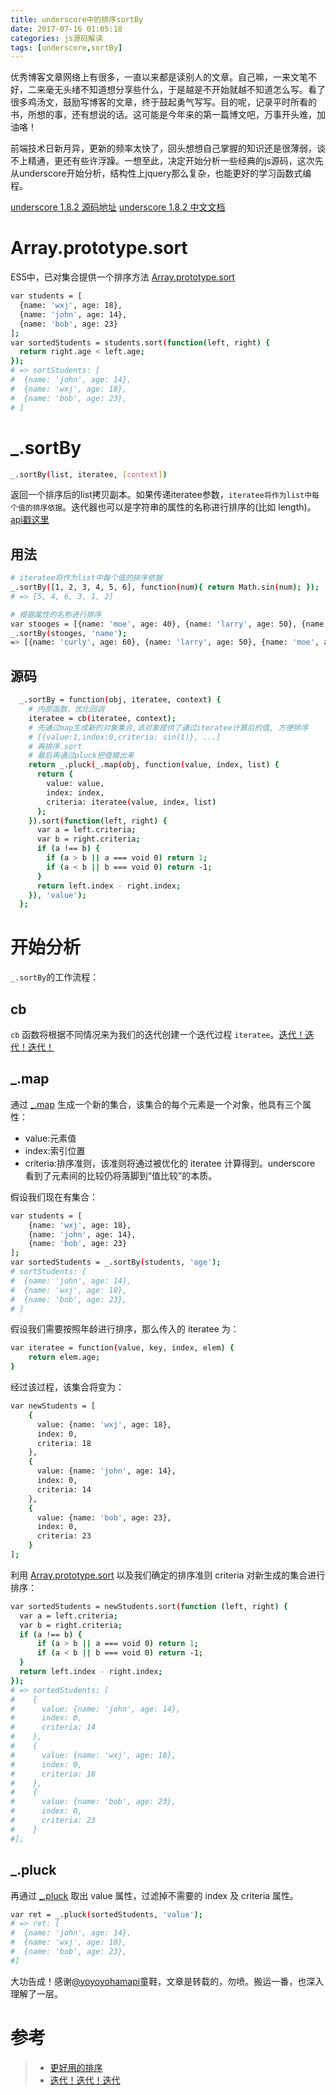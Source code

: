 ```yaml
---
title: underscore中的排序sortBy
date: 2017-07-16 01:05:18
categories: js源码解读
tags: [underscore,sortBy]
---
```

优秀博客文章网络上有很多，一直以来都是读别人的文章。自己嘛，一来文笔不好，二来毫无头绪不知道想分享些什么，于是越是不开始就越不知道怎么写。看了很多鸡汤文，鼓励写博客的文章，终于鼓起勇气写写。目的呢，记录平时所看的书，所想的事，还有想说的话。这可能是今年来的第一篇博文吧，万事开头难，加油咯！

前端技术日新月异，更新的频率太快了，回头想想自己掌握的知识还是很薄弱，谈不上精通，更还有些许浮躁。一想至此，决定开始分析一些经典的js源码，这次先从underscore开始分析，结构性上jquery那么复杂，也能更好的学习函数式编程。

[underscore 1.8.2 源码地址](http://www.css88.com/doc/underscore1.8.2/docs/underscore.html)
[underscore 1.8.2 中文文档](http://www.css88.com/doc/underscore1.8.2/)

# Array.prototype.sort

ES5中，已对集合提供一个排序方法 [Array.prototype.sort](https://developer.mozilla.org/zh-CN/docs/Web/JavaScript/Reference/Global_Objects/Array/sort)

``` bash
var students = [
  {name: 'wxj', age: 18},
  {name: 'john', age: 14},
  {name: 'bob', age: 23}
];
var sortedStudents = students.sort(function(left, right) {
  return right.age < left.age;
});
# => sortStudents: [
#  {name: 'john', age: 14},
#  {name: 'wxj', age: 18},
#  {name: 'bob', age: 23},
# ]
```

# _.sortBy
``` bash
_.sortBy(list, iteratee, [context]) 
```
返回一个排序后的list拷贝副本。如果传递iteratee参数，`iteratee将作为list中每个值的排序依据`。迭代器也可以是字符串的属性的名称进行排序的(比如 length)。[api戳这里](http://www.css88.com/doc/underscore1.8.2/#sortBy)

## 用法
``` bash
# iteratee将作为list中每个值的排序依据
_.sortBy([1, 2, 3, 4, 5, 6], function(num){ return Math.sin(num); });
# => [5, 4, 6, 3, 1, 2]
```
``` bash
# 根据属性的名称进行排序
var stooges = [{name: 'moe', age: 40}, {name: 'larry', age: 50}, {name: 'curly', age: 60}];
_.sortBy(stooges, 'name');
=> [{name: 'curly', age: 60}, {name: 'larry', age: 50}, {name: 'moe', age: 40}];
```

## 源码
``` bash
  _.sortBy = function(obj, iteratee, context) {
    # 内部函数，优化回调
    iteratee = cb(iteratee, context);
    # 先通过map生成新的对象集合,该对象提供了通过iteratee计算后的值, 方便排序
    # [{value:1,index:0,criteria: sin(1)}, ...]
    # 再排序.sort
    # 最后再通过pluck把值摘出来
    return _.pluck(_.map(obj, function(value, index, list) {
      return {
        value: value,
        index: index,
        criteria: iteratee(value, index, list)
      };
    }).sort(function(left, right) {
      var a = left.criteria;
      var b = right.criteria;
      if (a !== b) {
        if (a > b || a === void 0) return 1;
        if (a < b || b === void 0) return -1;
      }
      return left.index - right.index;
    }), 'value');
  };
```
# 开始分析

`_.sortBy`的工作流程：

## cb

`cb` 函数将根据不同情况来为我们的迭代创建一个迭代过程 `iteratee`。[迭代！迭代！迭代！](https://yoyoyohamapi.gitbooks.io/undersercore-analysis/content/base/迭代！迭代！迭代！.html)

## _.map

通过 [_.map](http://www.css88.com/doc/underscore1.8.2/#map) 生成一个新的集合，该集合的每个元素是一个对象，他具有三个属性：
* value:元素值
* index:索引位置
* criteria:排序准则，该准则将通过被优化的 iteratee 计算得到。underscore 看到了元素间的比较仍将落脚到“值比较”的本质。

假设我们现在有集合：
``` bash
var students = [
    {name: 'wxj', age: 18},
    {name: 'john', age: 14},
    {name: 'bob', age: 23}
];  
var sortedStudents = _.sortBy(students, 'age');  
# sortStudents: [
#  {name: 'john', age: 14},
#  {name: 'wxj', age: 18},
#  {name: 'bob', age: 23},
# ]
```

假设我们需要按照年龄进行排序，那么传入的 iteratee 为：
``` bash
var iteratee = function(value, key, index, elem) {
    return elem.age;
}
```
经过该过程，该集合将变为：
``` bash
var newStudents = [
    {
      value: {name: 'wxj', age: 18},
      index: 0,
      criteria: 18
    },
    {
      value: {name: 'john', age: 14},
      index: 0,
      criteria: 14
    },
    {
      value: {name: 'bob', age: 23},
      index: 0,
      criteria: 23
    }
];
```

利用 [Array.prototype.sort](#Array-prototype-sort) 以及我们确定的排序准则 criteria 对新生成的集合进行排序：

``` bash
var sortedStudents = newStudents.sort(function (left, right) {
  var a = left.criteria;
  var b = right.criteria;
  if (a !== b) {
      if (a > b || a === void 0) return 1;
      if (a < b || b === void 0) return -1;
  }
  return left.index - right.index;
});
# => sortedStudents: [
#    {
#      value: {name: 'john', age: 14},
#      index: 0,
#      criteria: 14
#    },
#    {
#      value: {name: 'wxj', age: 18},
#      index: 0,
#      criteria: 18
#    },
#    {
#      value: {name: 'bob', age: 23},
#      index: 0,
#      criteria: 23
#    }
#];
```

## _.pluck

再通过 [_.pluck](http://www.css88.com/doc/underscore1.8.2/#pluck) 取出 value 属性，过滤掉不需要的 index 及 criteria 属性。

``` bash
var ret = _.pluck(sortedStudents, 'value');
# => ret: [
#  {name: 'john', age: 14},
#  {name: 'wxj', age: 18},
#  {name: 'bob', age: 23},
#]
```
大功告成！感谢[@yoyoyohamapi](https://github.com/yoyoyohamapi)童鞋，文章是转载的，勿喷。搬运一番，也深入理解了一层。

# 参考
> * [更好用的排序](https://yoyoyohamapi.gitbooks.io/undersercore-analysis/content/collection/更好用的排序.html)
> * [迭代！迭代！迭代](https://yoyoyohamapi.gitbooks.io/undersercore-analysis/content/base/迭代！迭代！迭代！.html)